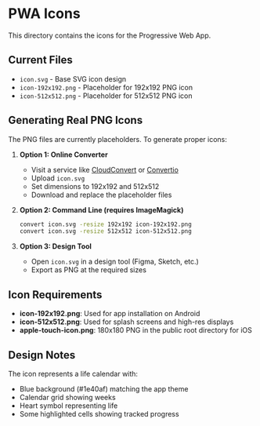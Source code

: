 # PWA Icons

This directory contains the icons for the Progressive Web App.

## Current Files

- `icon.svg` - Base SVG icon design
- `icon-192x192.png` - Placeholder for 192x192 PNG icon
- `icon-512x512.png` - Placeholder for 512x512 PNG icon

## Generating Real PNG Icons

The PNG files are currently placeholders. To generate proper icons:

1. **Option 1: Online Converter**
   - Visit a service like [CloudConvert](https://cloudconvert.com/svg-to-png) or [Convertio](https://convertio.co/svg-png/)
   - Upload `icon.svg`
   - Set dimensions to 192x192 and 512x512
   - Download and replace the placeholder files

2. **Option 2: Command Line (requires ImageMagick)**
   ```bash
   convert icon.svg -resize 192x192 icon-192x192.png
   convert icon.svg -resize 512x512 icon-512x512.png
   ```

3. **Option 3: Design Tool**
   - Open `icon.svg` in a design tool (Figma, Sketch, etc.)
   - Export as PNG at the required sizes

## Icon Requirements

- **icon-192x192.png**: Used for app installation on Android
- **icon-512x512.png**: Used for splash screens and high-res displays
- **apple-touch-icon.png**: 180x180 PNG in the public root directory for iOS

## Design Notes

The icon represents a life calendar with:
- Blue background (#1e40af) matching the app theme
- Calendar grid showing weeks
- Heart symbol representing life
- Some highlighted cells showing tracked progress